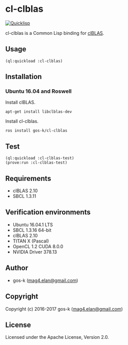 # cl-clblas

[![Quicklisp](http://quickdocs.org/badge/cl-clblas.svg)](http://quickdocs.org/cl-clblas/)
<!--
[![CircleCI Status](https://circleci.com/gh/gos-k/cl-clblas.svg?style=shield)](https://circleci.com/gh/gos-k/cl-clblas)
[![TravisCI Status](https://travis-ci.org/gos-k/cl-clblas.svg?branch=master)](https://travis-ci.org/gos-k/cl-clblas)
-->

cl-clblas is a Common Lisp binding for [clBLAS](https://github.com/clMathLibraries/clBLAS).

## Usage

```
(ql:quickload :cl-clblas)
```

## Installation

### Ubuntu 16.04 and Roswell

Install clBLAS.

```
apt-get install libclblas-dev
```

Install cl-clblas.
```
ros install gos-k/cl-clblas
```

## Test

```
(ql:quickload :cl-clblas-test)
(prove:run :cl-clblas-test)
```

## Requirements

* clBLAS 2.10
* SBCL 1.3.11

## Verification environments

* Ubuntu 16.04.1 LTS
* SBCL 1.3.16 64-bit
* clBLAS 2.10
* TITAN X (Pascal)
* OpenCL 1.2 CUDA 8.0.0
* NVIDIA Driver 378.13

## Author

* gos-k (mag4.elan@gmail.com)

## Copyright

Copyright (c) 2016-2017 gos-k (mag4.elan@gmail.com)

## License

Licensed under the Apache License, Version 2.0.
